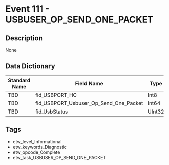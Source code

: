 # Event 111 - USBUSER_OP_SEND_ONE_PACKET

## Description
None

## Data Dictionary
|Standard Name|Field Name|Type|Description|Sample Value|
|---|---|---|---|---|
|TBD|fid_USBPORT_HC|Int8|None|`None`|
|TBD|fid_USBPORT_Usbuser_Op_Send_One_Packet|Int64|None|`None`|
|TBD|fid_UsbStatus|UInt32|None|`None`|

## Tags
* etw_level_Informational
* etw_keywords_Diagnostic
* etw_opcode_Complete
* etw_task_USBUSER_OP_SEND_ONE_PACKET